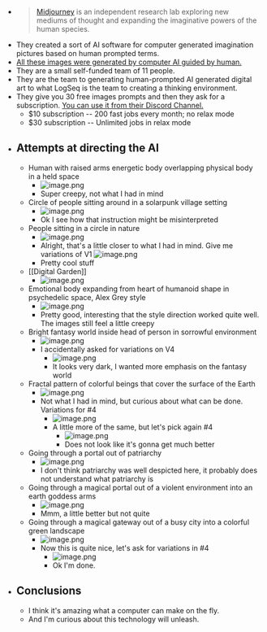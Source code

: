 - > [Midjourney](https://midjourney.com/) is an independent research lab exploring new mediums of 
  thought and expanding the imaginative powers of the human species.
- They created a sort of AI software for computer generated imagination pictures based on human prompted terms.
- [All these images were generated by computer AI guided by human.](https://www.midjourney.com/showcase/)
- They are a small self-funded team of 11 people.
- They are the team to generating human-prompted AI generated digital art to what LogSeq is the team to creating a thinking environment.
- They give you 30 free images prompts and then they ask for a subscription. [You can use it from their Discord Channel.](https://discord.com/invite/midjourney)
	- $10 subscription -- 200 fast jobs every month; no relax mode
	- $30 subscription -- Unlimited jobs in relax mode
- ## Attempts at directing the AI
	- Human with raised arms energetic body overlapping physical body in a held space
		- ![image.png](../assets/image_1666248231256_0.png)
		- Super creepy, not what I had in mind
	- Circle of people sitting around in a solarpunk village setting
		- ![image.png](../assets/image_1666248304218_0.png)
		- Ok I see how that instruction might be misinterpreted
	- People sitting in a circle in nature
		- ![image.png](../assets/image_1666248329453_0.png)
		- Alright, that's a little closer to what I had in mind. Give me variations of V1
		  ![image.png](../assets/image_1666248386907_0.png)
		- Pretty cool stuff
	- [[Digital Garden]]
		- ![image.png](../assets/image_1666248407686_0.png)
	- Emotional body expanding from heart of humanoid shape in psychedelic space, Alex Grey style
		- ![image.png](../assets/image_1666248166160_0.png)
		- Pretty good, interesting that the style direction worked quite well. The images still feel a little creepy
	- Bright fantasy world inside head of person in sorrowful environment
		- ![image.png](../assets/image_1666248481504_0.png)
		- I accidentally asked for variations on V4
			- ![image.png](../assets/image_1666248508432_0.png)
			- It looks very dark, I wanted more emphasis on the fantasy world
	- Fractal pattern of colorful beings that cover the surface of the Earth
		- ![image.png](../assets/image_1666248583406_0.png)
		- Not what I had in mind, but curious about what can be done. Variations for \#4
			- ![image.png](../assets/image_1666248637351_0.png)
			- A little more of the same, but let's pick again \#4
				- ![image.png](../assets/image_1666248660295_0.png)
				- Does not look like it's gonna get much better
	- Going through a portal out of patriarchy
		- ![image.png](../assets/image_1666248979178_0.png)
		- I don't think patriarchy was well despicted here, it probably does not understand what patriarchy is
	- Going through a magical portal out of a violent environment into an earth goddess arms
		- ![image.png](../assets/image_1666249038329_0.png)
		- Mmm, a little better but not quite
	- Going through a magical gateway out of a busy city into a colorful green landscape
		- ![image.png](../assets/image_1666249179180_0.png)
		- Now this is quite nice, let's ask for variations in \#4
			- ![image.png](../assets/image_1666249230495_0.png)
			- Ok I'm done.
- ## Conclusions
	- I think it's amazing what a computer can make on the fly.
	- And I'm curious about this technology will unleash.